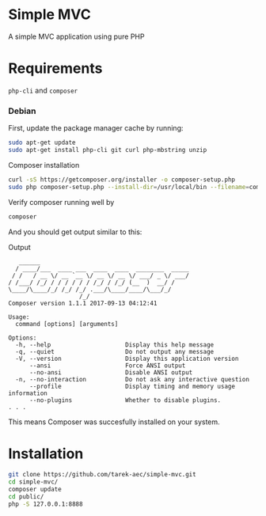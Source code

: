 # Simple MVC
A simple MVC application using pure PHP

# Requirements

`php-cli` and `composer`
### Debian
First, update the package manager cache by running:

```bash
sudo apt-get update
sudo apt-get install php-cli git curl php-mbstring unzip
```
Composer installation

```bash
curl -sS https://getcomposer.org/installer -o composer-setup.php
sudo php composer-setup.php --install-dir=/usr/local/bin --filename=composer
```
Verify composer running well by
```bash
composer
```
And you should get output similar to this:

Output
```
   ______
  / ____/___  ____ ___  ____  ____  ________  _____
 / /   / __ \/ __ `__ \/ __ \/ __ \/ ___/ _ \/ ___/
/ /___/ /_/ / / / / / / /_/ / /_/ (__  )  __/ /
\____/\____/_/ /_/ /_/ .___/\____/____/\___/_/
                    /_/
Composer version 1.1.1 2017-09-13 04:12:41

Usage:
  command [options] [arguments]

Options:
  -h, --help                     Display this help message
  -q, --quiet                    Do not output any message
  -V, --version                  Display this application version
      --ansi                     Force ANSI output
      --no-ansi                  Disable ANSI output
  -n, --no-interaction           Do not ask any interactive question
      --profile                  Display timing and memory usage information
      --no-plugins               Whether to disable plugins.
. . .
```

This means Composer was succesfully installed on your system.

# Installation

```bash
git clone https://github.com/tarek-aec/simple-mvc.git
cd simple-mvc/
composer update
cd public/
php -S 127.0.0.1:8888
```
